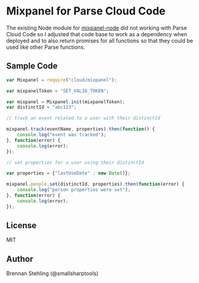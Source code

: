 # Mixpanel for Parse Cloud Code

The existing Node module for [mixpanel-node](https://github.com/mixpanel/mixpanel-node)
did not working with Parse Cloud Code so I adjusted that code base to work as a 
dependency when deployed and to also return promises for all functions so that
they could be used like other Parse functions.

## Sample Code

````javascript
var Mixpanel = require("cloud/mixpanel");

var mixpanelToken = "SET_VALID_TOKEN";

var mixpanel = Mixpanel.init(mixpanelToken);
var distinctId = "abc123";

// track an event related to a user with their distinctId

mixpanel.track(eventName, properties).then(function() {
	console.log("event was tracked");
}, function(error) {
	console.log(error);
});

// set properties for a user using their distinctId

var properties = {"lastUseDate" : new Date()};

mixpanel.people.set(distinctId, properties).then(function(error) {
	console.log("person properties were set");
}, function(error) {
	console.log(error);
});
````

## License

MIT

## Author

Brennan Stehling (@smallsharptools)

